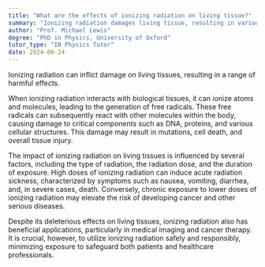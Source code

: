 ```yaml
---
title: "What are the effects of ionizing radiation on living tissue?"
summary: "Ionizing radiation damages living tissue, resulting in various harmful effects on health."
author: "Prof. Michael Lewis"
degree: "PhD in Physics, University of Oxford"
tutor_type: "IB Physics Tutor"
date: 2024-06-24
---
```


Ionizing radiation can inflict damage on living tissues, resulting in a range of harmful effects.

When ionizing radiation interacts with biological tissues, it can ionize atoms and molecules, leading to the generation of free radicals. These free radicals can subsequently react with other molecules within the body, causing damage to critical components such as DNA, proteins, and various cellular structures. This damage may result in mutations, cell death, and overall tissue injury.

The impact of ionizing radiation on living tissues is influenced by several factors, including the type of radiation, the radiation dose, and the duration of exposure. High doses of ionizing radiation can induce acute radiation sickness, characterized by symptoms such as nausea, vomiting, diarrhea, and, in severe cases, death. Conversely, chronic exposure to lower doses of ionizing radiation may elevate the risk of developing cancer and other serious diseases.

Despite its deleterious effects on living tissues, ionizing radiation also has beneficial applications, particularly in medical imaging and cancer therapy. It is crucial, however, to utilize ionizing radiation safely and responsibly, minimizing exposure to safeguard both patients and healthcare professionals.
    